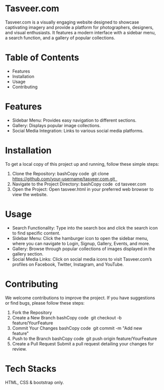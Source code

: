 # Tasveer.com


Tasveer.com is a visually engaging website designed to showcase captivating imagery and provide a platform for photographers, designers, and visual enthusiasts. It features a modern interface with a sidebar menu, a search function, and a gallery of popular collections.


# Table of Contents

* Features
* Installation
* Usage
* Contributing


# Features

* Sidebar Menu: Provides easy navigation to different sections.
* Gallery: Displays popular image collections.
* Social Media Integration: Links to various social media platforms.

  
# Installation

To get a local copy of this project up and running, follow these simple steps:

1. Clone the Repository: bashCopy code  git clone https://github.com/your-username/tasveer.com.git  
2. Navigate to the Project Directory: bashCopy code  cd tasveer.com 
3. Open the Project: Open tasveer.html in your preferred web browser to view the website.

   
# Usage

* Search Functionality: Type into the search box and click the search icon to find specific content.
* Sidebar Menu: Click the hamburger icon to open the sidebar menu, where you can navigate to Login, Signup, Gallery, Events, and more.
* Gallery: Browse through popular collections of images displayed in the gallery section.
* Social Media Links: Click on social media icons to visit Tasveer.com’s profiles on Facebook, Twitter, Instagram, and YouTube.

  
# Contributing

We welcome contributions to improve the project. If you have suggestions or find bugs, please follow these steps:

1. Fork the Repository
2. Create a New Branch bashCopy code  git checkout -b feature/YourFeature
3. Commit Your Changes bashCopy code  git commit -m "Add new feature" 
4. Push to the Branch bashCopy code  git push origin feature/YourFeature 
5. Create a Pull Request Submit a pull request detailing your changes for review.


# Tech Stacks

HTML, CSS & bootstrap only.







